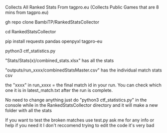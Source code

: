 Collects All Ranked Stats From tagpro.eu (Collects Public Games that are 8 mins from tagpro.eu)

gh repo clone BambiTP/RankedStatsCollector

cd RankedStatsCollector

pip install requests pandas openpyxl tagpro-eu

python3 ctf_statistics.py

"Stats/Stats(x)/combined_stats.xlsx" has all the stats

"outputs/run_xxxx/combinedStatsMaster.csv" has the individual match stats csv

the "xxxx" in run_xxxx = the final match id in your run. You can check which one it is in latest_match.txt after the run is complete.


No need to change anything just do "python3 ctf_statistics.py" in the console while in the RankedStatsCollector directory and it will make a new folder with all the stats


If you want to test the broken matches use test.py ask me for any info or help if you need it
I don't reccomend trying to edit the code it's very bad
